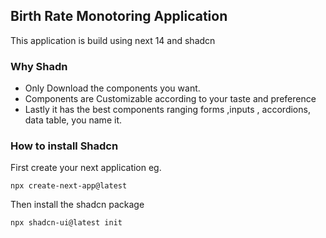 ## Birth Rate Monotoring  Application

This application is build using next 14 and shadcn

### Why Shadn

-   Only Download the components you want.
-   Components are Customizable according to your taste and preference
-   Lastly it has the best components ranging forms ,inputs , accordions, data table, you name it.

### How to install Shadcn

First create your next application eg.

```
npx create-next-app@latest

```

Then install the shadcn package

```
npx shadcn-ui@latest init
```

